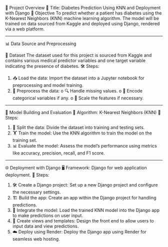 🚀 Project Overview
📌 Title: Diabetes Prediction Using KNN and Deployment with Django
🎯 Objective
To predict whether a patient has diabetes using the K-Nearest Neighbors (KNN) machine learning algorithm. The model will be trained on data sourced from Kaggle and deployed using Django, rendered via a web platform.
________________________________________
📊 Data Source and Preprocessing

📂 Dataset
The dataset used for this project is sourced from Kaggle and contains various medical predictor variables and one target variable indicating the presence of diabetes.
🛠️ Steps:
1.	📥 Load the data: Import the dataset into a Jupyter notebook for preprocessing and model training.
2.	🧹 Preprocess the data:
o	🔍 Handle missing values.
o	🔄 Encode categorical variables if any.
o	📏 Scale the features if necessary.
________________________________________
🧠 Model Building and Evaluation
🧮 Algorithm: K-Nearest Neighbors (KNN)
📝 Steps:
1.	🔀 Split the data: Divide the dataset into training and testing sets.
2.	🏋️ Train the model: Use the KNN algorithm to train the model on the training set.
3.	📊 Evaluate the model: Assess the model’s performance using metrics like accuracy, precision, recall, and F1 score.
________________________________________
🌐 Deployment with Django
🖥️ Framework: Django for web application deployment.
📝 Steps:
1.	🛠️ Create a Django project: Set up a new Django project and configure the necessary settings.
2.	🏗️ Build the app: Create an app within the Django project for handling predictions.
3.	🔗 Integrate the model: Load the trained KNN model into the Django app to make predictions on user input.
4.	🎨 Create views and templates: Design the front end to allow users to input data and view predictions.
5.	☁️ Deploy using Render: Deploy the Django app using Render for seamless web hosting.
